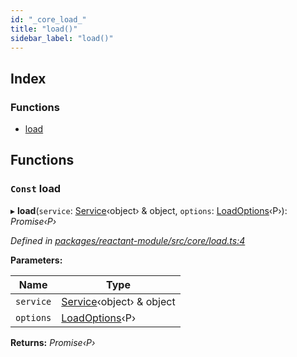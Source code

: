 ```yaml
---
id: "_core_load_"
title: "load()"
sidebar_label: "load()"
---
```


## Index

### Functions

* [load](_core_load_.md#const-load)

## Functions

### `Const` load

▸ **load**(`service`: [Service](../interfaces/_interfaces_.service.md)‹object› & object, `options`: [LoadOptions](../interfaces/_interfaces_.loadoptions.md)‹P›): *Promise‹P›*

*Defined in [packages/reactant-module/src/core/load.ts:4](https://github.com/unadlib/reactant/blob/84acaf3/packages/reactant-module/src/core/load.ts#L4)*

**Parameters:**

Name | Type |
------ | ------ |
`service` | [Service](../interfaces/_interfaces_.service.md)‹object› & object |
`options` | [LoadOptions](../interfaces/_interfaces_.loadoptions.md)‹P› |

**Returns:** *Promise‹P›*
